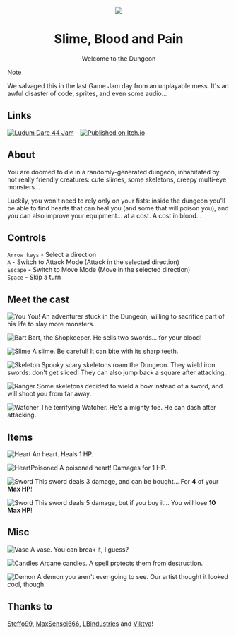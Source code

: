 <div align="center">

![](.media/icon-128x128_round.png)

# Slime, Blood and Pain

Welcome to the Dungeon

</div>

> [!Note]
>
> We salvaged this in the last Game Jam day from an unplayable mess. It's an awful disaster of code, sprites, and even some audio...

## Links

[![Ludum Dare 44 Jam](https://img.shields.io/badge/ludum_dare_44-jam-%23ee5533)](https://ldjam.com/events/ludum-dare/44/slime-blood-and-pain)
 
[![Published on Itch.io](https://img.shields.io/badge/itch.io-published-%2390ce59)](https://steffo.itch.io/slime-blood-and-pain)

## About

You are doomed to die in a randomly-generated dungeon, inhabitated by not really friendly creatures: cute slimes, some skeletons, creepy multi-eye monsters...

Luckily, you won't need to rely only on your fists: inside the dungeon you'll be able to find hearts that can heal you (and some that will poison you), and you can also improve your equipment... at a cost. A cost in blood...

## Controls

`Arrow keys` - Select a direction  
`A` - Switch to Attack Mode (Attack in the selected direction)  
`Escape` - Switch to Move Mode (Move in the selected direction)  
`Space` - Skip a turn  

## Meet the cast

![](https://media.githubusercontent.com/media/Steffo99/slime-blood-and-pain/master/Assets/Sprites/ChMov1.png "You")
You! An adventurer stuck in the Dungeon, willing to sacrifice part of his life to slay more monsters.

![](https://media.githubusercontent.com/media/Steffo99/slime-blood-and-pain/master/Assets/Sprites/ShopKeepah.png "Bart")
Bart, the Shopkeeper. He sells two swords... for your blood!

![](https://media.githubusercontent.com/media/Steffo99/slime-blood-and-pain/master/Assets/Sprites/Slime.png "Slime")
A slime. Be careful! It can bite with its sharp teeth.

![](https://media.githubusercontent.com/media/Steffo99/slime-blood-and-pain/master/Assets/Sprites/SkeletonWithArmorandSword.png "Skeleton")
Spooky scary skeletons roam the Dungeon. They wield iron swords: don't get sliced! They can also jump back a square after attacking.

![](https://media.githubusercontent.com/media/Steffo99/slime-blood-and-pain/master/Assets/Sprites/SkeletonArcher.png "Ranger")
Some skeletons decided to wield a bow instead of a sword, and will shoot you from far away.

![](https://media.githubusercontent.com/media/Steffo99/slime-blood-and-pain/master/Assets/Sprites/WatcherFront.png "Watcher")
The terrifying Watcher. He's a mighty foe. He can dash after attacking.

## Items

![](https://media.githubusercontent.com/media/Steffo99/slime-blood-and-pain/master/Assets/Sprites/Heart.png "Heart")
An heart. Heals 1 HP.

![](https://media.githubusercontent.com/media/Steffo99/slime-blood-and-pain/master/Assets/Sprites/HeartPoisoned.png "HeartPoisoned")
A poisoned heart! Damages for 1 HP.

![](https://media.githubusercontent.com/media/Steffo99/slime-blood-and-pain/master/Assets/Sprites/WeaponSpadina.png "Sword")
This sword deals 3 damage, and can be bought... For **4** of your **Max HP**!

![](https://media.githubusercontent.com/media/Steffo99/slime-blood-and-pain/master/Assets/Sprites/WeaponSpadone.png "Sword")
This sword deals 5 damage, but if you buy it... You will lose **10 Max HP**!

## Misc

![](https://media.githubusercontent.com/media/Steffo99/slime-blood-and-pain/master/Assets/Sprites/VaseRandom.png "Vase")
A vase. You can break it, I guess?

![](https://media.githubusercontent.com/media/Steffo99/slime-blood-and-pain/master/Assets/Sprites/Candle1.png "Candles")
Arcane candles. A spell protects them from destruction.

![](https://media.githubusercontent.com/media/Steffo99/slime-blood-and-pain/master/Assets/Sprites/Demon.png "Demon")
A demon you aren't ever going to see. Our artist thought it looked cool, though.

## Thanks to

[Steffo99](https://github.com/Steffo99/), [MaxSensei666](https://github.com/MaxSensei666/), [LBindustries](https://github.com/LBindustries/) and [Viktya](https://github.com/Viktya/)!

